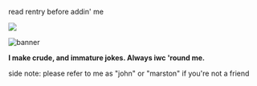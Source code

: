 read rentry before addin' me

![](https://komarev.com/ghpvc/?username=johnmarstoned&color=ffffff)

![banner](https://files.catbox.moe/b5uyst.png)

**I make crude, and immature jokes. Always iwc 'round me.**

side note: please refer to me as "john" or "marston" if you're not a friend
